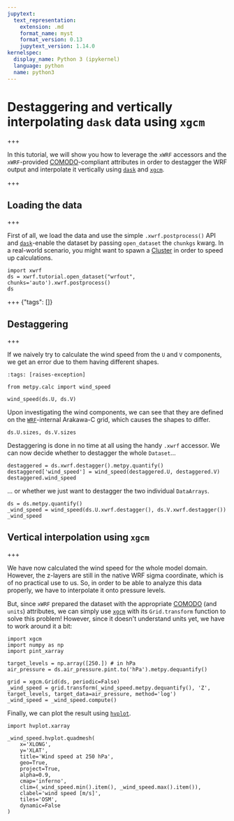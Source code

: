 ```yaml
---
jupytext:
  text_representation:
    extension: .md
    format_name: myst
    format_version: 0.13
    jupytext_version: 1.14.0
kernelspec:
  display_name: Python 3 (ipykernel)
  language: python
  name: python3
---
```


# Destaggering and vertically interpolating `dask` data using `xgcm`

+++

In this tutorial, we will show you how to leverage the `xWRF` accessors and the `xWRF`-provided [COMODO](https://web.archive.org/web/20160417032300/http://pycomodo.forge.imag.fr/norm.html)-compliant attributes in order to destagger the WRF output and interpolate it vertically using [`dask`](https://docs.dask.org/en/stable/) and [`xgcm`](https://xgcm.readthedocs.io/en/latest/).

+++

## Loading the data

+++

First of all, we load the data and use the simple `.xwrf.postprocess()` API and [`dask`](https://docs.dask.org/en/stable/)-enable the dataset by passing `open_dataset` the `chunkgs` kwarg. In a real-world scenario, you might want to spawn a [Cluster](https://distributed.dask.org/en/stable/api.html#cluster) in order to speed up calculations.

```{code-cell} ipython3
import xwrf
ds = xwrf.tutorial.open_dataset("wrfout", chunks='auto').xwrf.postprocess()
ds
```

+++ {"tags": []}

## Destaggering

+++

If we naively try to calculate the wind speed from the `U` and `V` components, we get an error due to them having different shapes.

```{code-cell} ipython3
:tags: [raises-exception]

from metpy.calc import wind_speed

wind_speed(ds.U, ds.V)
```

Upon investigating the wind components, we can see that they are defined on the [`WRF`](https://www.mmm.ucar.edu/weather-research-and-forecasting-model)-internal Arakawa-C grid, which causes the shapes to differ.

```{code-cell} ipython3
ds.U.sizes, ds.V.sizes
```

Destaggering is done in no time at all using the handy `.xwrf` accessor. We can now decide whether to destagger the whole `Dataset`...

```{code-cell} ipython3
destaggered = ds.xwrf.destagger().metpy.quantify()
destaggered['wind_speed'] = wind_speed(destaggered.U, destaggered.V)
destaggered.wind_speed
```

... or whether we just want to destagger the two individual `DataArrays`.

```{code-cell} ipython3
ds = ds.metpy.quantify()
_wind_speed = wind_speed(ds.U.xwrf.destagger(), ds.V.xwrf.destagger())
_wind_speed
```

## Vertical interpolation using `xgcm`

+++

We have now calculated the wind speed for the whole model domain. However, the z-layers are still in the native WRF sigma coordinate, which is of no practical use to us. So, in order to be able to analyze this data properly, we have to interpolate it onto pressure levels.

But, since `xWRF` prepared the dataset with the appropriate [COMODO](https://web.archive.org/web/20160417032300/http://pycomodo.forge.imag.fr/norm.html) (and `units`) attributes, we can simply use [`xgcm`](https://xgcm.readthedocs.io/en/latest/grids.html) with its `Grid.transform` function to solve this problem! However, since it doesn't understand units yet, we have to work around it a bit:

```{code-cell} ipython3
import xgcm
import numpy as np
import pint_xarray

target_levels = np.array([250.]) # in hPa
air_pressure = ds.air_pressure.pint.to('hPa').metpy.dequantify()

grid = xgcm.Grid(ds, periodic=False)
_wind_speed = grid.transform(_wind_speed.metpy.dequantify(), 'Z', target_levels, target_data=air_pressure, method='log')
_wind_speed = _wind_speed.compute()
```

Finally, we can plot the result using [`hvplot`](https://hvplot.holoviz.org/).

```{code-cell} ipython3
import hvplot.xarray

_wind_speed.hvplot.quadmesh(
    x='XLONG',
    y='XLAT',
    title='Wind speed at 250 hPa',
    geo=True,
    project=True,
    alpha=0.9,
    cmap='inferno',
    clim=(_wind_speed.min().item(), _wind_speed.max().item()),
    clabel='wind speed [m/s]',
    tiles='OSM',
    dynamic=False
)
```
